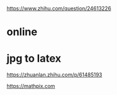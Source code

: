 








https://www.zhihu.com/question/24613226


# online







# jpg to latex


https://zhuanlan.zhihu.com/p/61485193


https://mathpix.com







































